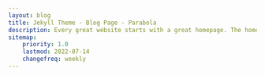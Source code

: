 ```yaml
---
layout: blog
title: Jekyll Theme - Blog Page - Parabola
description: Every great website starts with a great homepage. The homepage tells your viewers what your site is all about and gives your viewers a place to come back to.
sitemap:
    priority: 1.0
    lastmod: 2022-07-14
    changefreq: weekly
---
```

